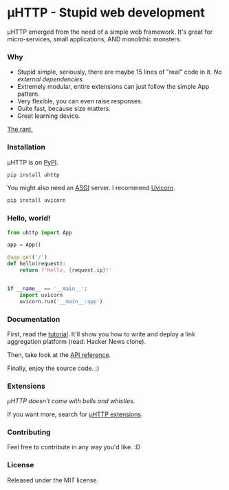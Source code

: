 # µHTTP - Stupid web development

µHTTP emerged from the need of a simple web framework. It's great for micro-services, small applications, AND monolithic monsters.

### Why

- Stupid simple, seriously, there are maybe 15 lines of "real" code in it. _No external dependencies._
- Extremely modular, entire extensions can just follow the simple App pattern.
- Very flexible, you can even raise responses.
- Quite fast, because size matters.
- Great learning device.

[The rant.](https://lobste.rs/s/ukh5id/uhttp_pythonic_web_development#c_9jln1d)

### Installation

µHTTP is on [PyPI](https://pypi.org/project/uhttp/).

```bash
pip install uhttp
```

You might also need an [ASGI](https://asgi.readthedocs.io/en/latest/) server. I recommend [Uvicorn](https://www.uvicorn.org/).

```bash
pip install uvicorn
```

### Hello, world!

```python
from uhttp import App

app = App()

@app.get('/')
def hello(request):
    return f'Hello, {request.ip}!'


if __name__ == '__main__':
    import uvicorn
    uvicorn.run('__main__:app')
```

### Documentation

First, read the [tutorial](https://github.com/0x67757300/uHTTP-Tutorial). It'll show you how to write and deploy a link aggregation platform (read: Hacker News clone).

Then, take look at the [API reference](https://0x67757300.github.io/uHTTP/uhttp.html).

Finally, enjoy the source code. ;)

### Extensions

_µHTTP doesn't come with bells and whistles._

If you want more, search for [µHTTP extensions](https://github.com/topics/uhttp).

### Contributing

Feel free to contribute in any way you'd like. :D

### License

Released under the MIT license.
